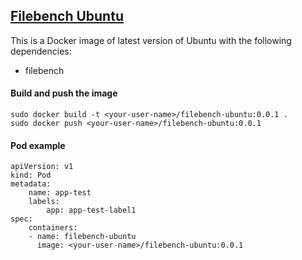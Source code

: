 ## [Filebench Ubuntu](https://hub.docker.com/r/viniciusbds/filebench-ubuntu)

This is a Docker image of latest version of Ubuntu with the following dependencies:


- filebench 


#### Build and push the image
    sudo docker build -t <your-user-name>/filebench-ubuntu:0.0.1 .
    sudo docker push <your-user-name>/filebench-ubuntu:0.0.1 



#### Pod example

    apiVersion: v1
    kind: Pod
    metadata:
        name: app-test
        labels:
            app: app-test-label1
    spec:
        containers:
        - name: filebench-ubuntu
          image: <your-user-name>/filebench-ubuntu:0.0.1
